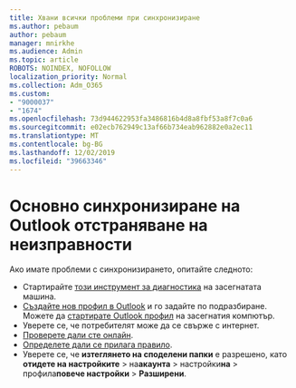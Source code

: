 ```yaml
---
title: Хвани всички проблеми при синхронизиране
ms.author: pebaum
author: pebaum
manager: mnirkhe
ms.audience: Admin
ms.topic: article
ROBOTS: NOINDEX, NOFOLLOW
localization_priority: Normal
ms.collection: Adm_O365
ms.custom:
- "9000037"
- "1674"
ms.openlocfilehash: 73d944622953fa3486816b4d8a8fbf53a8f7c0a6
ms.sourcegitcommit: e02ecb762949c13af66b734eab962882e0a2ec11
ms.translationtype: MT
ms.contentlocale: bg-BG
ms.lasthandoff: 12/02/2019
ms.locfileid: "39663346"
---
```

# <a name="basic-outlook-sync-troubleshooting"></a>Основно синхронизиране на Outlook отстраняване на неизправности

Ако имате проблеми с синхронизирането, опитайте следното:

- Стартирайте [този инструмент за диагностика](https://aka.ms/sara-outlooksendreceive) на засегнатата машина.
- [Създайте нов профил в Outlook](https://support.office.com/article/f544c1ba-3352-4b3b-be0b-8d42a540459d) и го задайте по подразбиране. Можете да [стартирате Outlook профил](https://aka.ms/SaRA-OutlookSetupProfile) на засегнатия компютър.
- Уверете се, че потребителят може да се свърже с интернет. 
- [Проверете дали сте онлайн](https://support.office.com/article/2460e4a8-16c7-47fc-b204-b1549275aac9).
- [Определете дали се прилага правило](https://support.office.com/article/C24F5DEA-9465-4DF4-AD17-A50704D66C59).
- Уверете се, че **изтеглянето на споделени папки** е разрешено, като **отидете на настройките** > на**акаунта** > настройки**на** > профила**повече настройки** > **Разширени**.